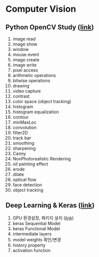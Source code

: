 # Computer Vision

## Python OpenCV Study ([link](./opencv/))

1. image read
2. image show
3. window
4. mouse event
5. image create
6. image write
7. pixel access
8. arithmetic operations
9. bitwise operations
10. drawing
11. video capture
12. contrast
13. color space (object tracking)
14. histogram
15. histogram equalization
16. contour
17. minMaxLoc
18. convolution
19. filter2D
20. track bar
21. smoothing
22. sharpening
23. Canny
24. NonPhotorealistic Rendering
25. oil painting effect
26. erode
27. dilate
28. optical flow
29. face detection
30. object tracking

## Deep Learning & Keras ([link](./keras/))

01. GPU 환경설정, 패키지 설치 ([link](computer_vision_project.md))
02. keras Sequential Model
03. keras Functional Model
04. intermediate layers
05. model weights 확인/변경
06. history property
07. activation function
